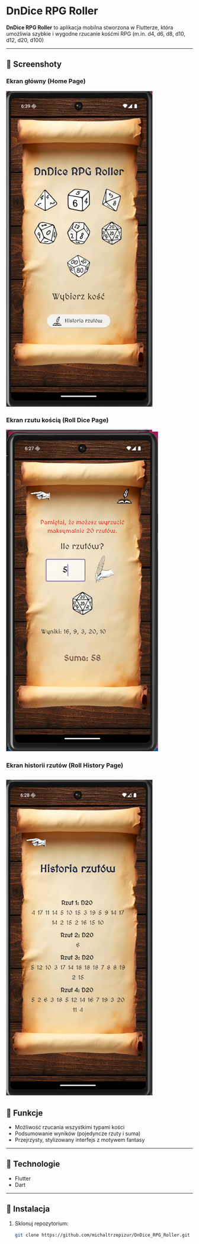 # DnDice RPG Roller

**DnDice RPG Roller** to aplikacja mobilna stworzona w Flutterze, która umożliwia szybkie i wygodne rzucanie kośćmi RPG (m.in. d4, d6, d8, d10, d12, d20, d100)

---

## 📸 Screenshoty

### Ekran główny (Home Page)
![Home Page](assets/screenshots/home_page.png)

### Ekran rzutu kością (Roll Dice Page)
![Roll Dice Page](assets/screenshots/Roll_page.png)

### Ekran historii rzutów (Roll History Page)
![Roll History Page](assets/screenshots/History_page.png)
---

## 🔧 Funkcje

- Możliwość rzucania wszystkimi typami kości  
- Podsumowanie wyników (pojedyncze rzuty i suma)  
- Przejrzysty, stylizowany interfejs z motywem fantasy  

---

## 🧰 Technologie

- Flutter  
- Dart  

---

## 🚀 Instalacja

1. Sklonuj repozytorium:

   ```bash
   git clone https://github.com/michaltrzepizur/DnDice_RPG_Roller.git
